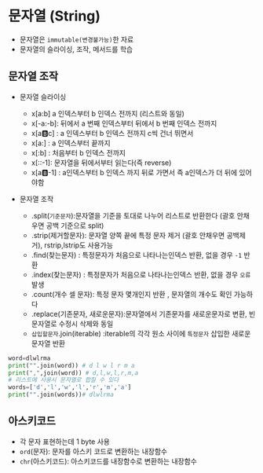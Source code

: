 # 문자열 (String)
- 문자열은 `immutable(변경불가능)`한 자료
- 문자열의 슬라이싱, 조작, 메서드를 학습
## 문자열 조작
- 문자열 슬라이싱
    - x[a:b] a 인덱스부터 b 인덱스 전까지 (리스트와 동일)
    - x[-a:-b]: 뒤에서 a 번째 인덱스부터 뒤에서 b 번째 인덱스 전까지
    - x[a:b:c] : a 인덱스부터 b 인덱스 전까지 c씩 건너 뛰면서
    - x[a:] : a 인덱스부터 끝까지
    - x[:b] : 처음부터 b 인덱스 전까지
    - x[::-1]: 문자열을 뒤에서부터 읽는다(즉 reverse)
    - x[a:b:-1] : a인덱스부터 b 인덱스 까지 뒤로 가면서 즉 a인덱스가 더 뒤에 있어야함

- 문자열 조작
    - .split(`기준문자`):문자열을 기준을 토대로 나누어 리스트로 반환한다 (괄호 안채우면 공백 기준으로 split)
    - .strip(제거할문자): 문자열 양쪽 끝에 특정 문자 제거 (괄호 안채우면 공백제거), rstrip,lstrip도 사용가능
    - .find(찾는문자)  : 특정문자가 처음으로 나타나는인덱스 반환, 없을 경우 `-1` 반환
    - .index(찾는문자) : 특정문자가 처음으로 나타나는인덱스 반환, 없을 경우 `오류` 발생
    - .count(개수 셀 문자): 특정 문자 몇개인지 반환 , 문자열의 개수도 확인 가능하다
    - .replace(기존문자, 새로운문자):문자열에서 기존문자를 새로운문자로 변환, 빈 문자열로 수정시 삭제와 동일
    - `삽입할문자`.join(iterable) :iterable의 각각 원소 사이에 `특정문자` 삽입한 새로운 문자열 반환
```python
word=dlwlrma
print("".join(word)) # d l w l r m a
print(",",join(word)) # d,l,w,l,r,m,a
# 리스트에 사용시 문자열로 합칠 수 있다
words=['d','l','w','l','r','m','a']
print("".join(words))# dlwlrma
```

## 아스키코드
- 각 문자 표현하는데 1 byte 사용
- `ord`(문자): 문자를 아스키 코드로 변환하는 내장함수
- `chr`(아스키코드): 아스키코드를 내장함수로 변환하는 내장함수